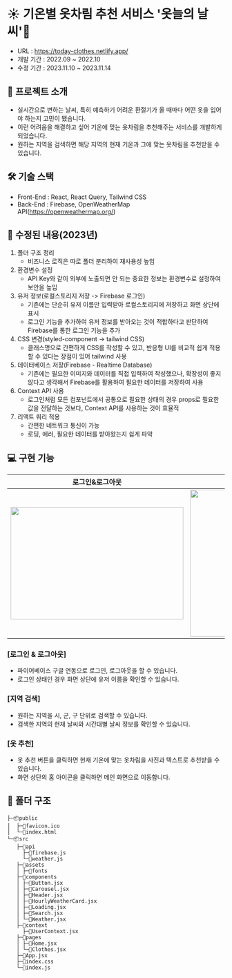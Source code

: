 # ☀️ 기온별 옷차림 추천 서비스 '옷늘의 날씨'👕
- URL : https://today-clothes.netlify.app/
- 개발 기간 : 2022.09 ~ 2022.10
- 수정 기간 : 2023.11.10 ~ 2023.11.14
## 📖 프로젝트 소개
- 실시간으로 변하는 날씨, 특히 예측하기 어려운 환절기가 올 때마다 어떤 옷을 입어야 하는지 고민이 됐습니다.
- 이런 어려움을 해결하고 싶어 기온에 맞는 옷차림을 추천해주는 서비스를 개발하게 되었습니다.
- 원하는 지역을 검색하면 해당 지역의 현재 기온과 그에 맞는 옷차림을 추천받을 수 있습니다.

## 🛠 기술 스택
- Front-End : React, React Query, Tailwind CSS
- Back-End : Firebase, OpenWeatherMap API(https://openweathermap.org/)

## 🌟 수정된 내용(2023년)
1. 폴더 구조 정리
   - 비즈니스 로직은 따로 폴더 분리하여 재사용성 높임
2. 환경변수 설정
   - API Key와 같이 외부에 노출되면 안 되는 중요한 정보는 환경변수로 설정하여 보안을 높임
3. 유저 정보(로컬스토리지 저장 -> Firebase 로그인)
   - 기존에는 단순히 유저 이름만 입력받아 로컬스토리지에 저장하고 화면 상단에 표시
   - 로그인 기능을 추가하여 유저 정보를 받아오는 것이 적합하다고 판단하여 Firebase를 통한 로그인 기능을 추가 
4. CSS 변경(styled-component -> tailwind CSS)
   - 클래스명으로 간편하게 CSS를 작성할 수 있고, 반응형 UI를 비교적 쉽게 적용할 수 있다는 장점이 있어 tailwind 사용
5. 데이터베이스 저장(Firebase - Realtime Database)
   - 기존에는 필요한 이미지와 데이터를 직접 입력하여 작성했으나, 확장성이 좋지 않다고 생각해서 Firebase를 활용하여 필요한 데이터를 저장하여 사용
6. Context API 사용
   - 로그인처럼 모든 컴포넌트에서 공통으로 필요한 상태의 경우 props로 필요한 값을 전달하는 것보다, Context API를 사용하는 것이 효율적
7. 리액트 쿼리 적용
   - 간편한 네트워크 통신이 가능
   - 로딩, 에러, 필요한 데이터를 받아왔는지 쉽게 파악

## 💻 구현 기능

<div>

|로그인&로그아웃 | 지역 검색 | 옷 추천 |
|:---:|:---:|:---:|
|<img src="https://github.com/Nam-Wijeong/Today-Clothes/assets/99578007/410a5334-9c3c-4d24-846b-1d81e8b36ecf" width=400 height=260 />|<img src="https://github.com/Nam-Wijeong/Today-Clothes/assets/99578007/b0685fa1-857f-4c67-b5ed-c56cdf725438" width=340 />|<img src="https://github.com/Nam-Wijeong/Today-Clothes/assets/99578007/281874ed-50b8-4502-8943-bad98c22d25d" width=340 />

</div>

### [로그인 & 로그아웃]
- 파이어베이스 구글 연동으로 로그인, 로그아웃을 할 수 있습니다.
- 로그인 상태인 경우 화면 상단에 유저 이름을 확인할 수 있습니다.

### [지역 검색]
- 원하는 지역을 시, 군, 구 단위로 검색할 수 있습니다.
- 검색한 지역의 현재 날씨와 시간대별 날씨 정보를 확인할 수 있습니다.

### [옷 추천]
- 옷 추천 버튼을 클릭하면 현재 기온에 맞는 옷차림을 사진과 텍스트로 추천받을 수 있습니다.
- 화면 상단의 홈 아이콘을 클릭하면 메인 화면으로 이동합니다.

## 📁 폴더 구조
```
├─📦public
│  ├─📄favicon.ico
│  └─📄index.html
└─📦src
   ├─📂api
     ├─📄firebase.js
     └─📄weather.js
   ├─📂assets
   │ ├─📁fonts
   ├─📂components
   │ ├─📄Button.jsx
   │ ├─📄Carousel.jsx
   │ ├─📄Header.jsx
   │ ├─📄HourlyWeatherCard.jsx
   │ ├─📄Loading.jsx
   │ ├─📄Search.jsx
   │ └─📄Weather.jsx
   ├─📂context
     ├─📄UserContext.jsx
   ├─📂pages
   │ ├─📄Home.jsx
   │ └─📄Clothes.jsx
   ├─📄App.jsx
   ├─📄index.css
   └─📄index.js
```
